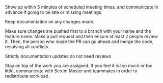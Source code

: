 Show up within 5 minutes of scheduled meeting times, and communicate in advance if going to be late or missing meetings.

Keep documentation on any changes made. 

Make sure changes are pushed first to a branch with your name and the feature name. Make a pull request and then ensure at least 2 people review it. Then, the person who made the PR can go ahead and merge the code, resolving all conflicts.

Strictly documentation updates do not need reviews

Stay on top of the work you are assigned. If you feel it is too much or too little, communicate with Scrum Master and teammates in order to redistribute workload.
